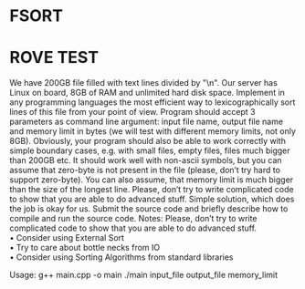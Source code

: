 # FSORT
# ROVE TEST
We have 200GB file filled with text lines divided by "\n". Our server has Linux on board, 8GB of RAM and unlimited hard disk space. Implement in any programming languages the most efficient way to lexicographically sort lines of this file from your point of view. Program should accept 3 parameters as command line argument: input file name, output file name and memory limit in bytes (we will test with different memory limits, not only 8GB).
Obviously, your program should also be able to work correctly with simple boundary cases, e.g. with small files, empty files, files much bigger than 200GB etc. It should work well with non-ascii symbols, but you can assume that zero-byte is not present in the file (please, don’t try hard to support zero-byte). You can also assume, that memory limit is much bigger than the size of the longest line. Please, don’t try to write complicated code to show that you are able to do advanced stuff. Simple solution, which does the job is okay for us.
Submit the source code and briefly describe how to compile and run the source code.
Notes: Please, don’t try to write complicated code to show that you are able to do advanced stuff.  
• Consider using External Sort   
• Try to care about bottle necks from IO  
• Consider using Sorting Algorithms from standard libraries 

Usage: 
g++ main.cpp -o main 
./main input_file output_file memory_limit
 
